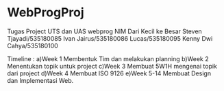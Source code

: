 # WebProgProj
Tugas Project UTS dan UAS webprog
NIM Dari Kecil ke Besar
Steven Tjayadi/535180085 
Ivan Jairus/535180086 
Lucas/535180095 
Kenny Dwi Cahya/535180100 

Timeline :
a)Week 1 Membentuk Tim dan melakukan planning
b)Week 2 Menentukan topik untuk project
c)Week 3 Membuat 5W1H mengenai topik dari project
d)Week 4 Membuat ISO 9126
e)Week 5-14 Membuat Design dan Implementasi Web.

